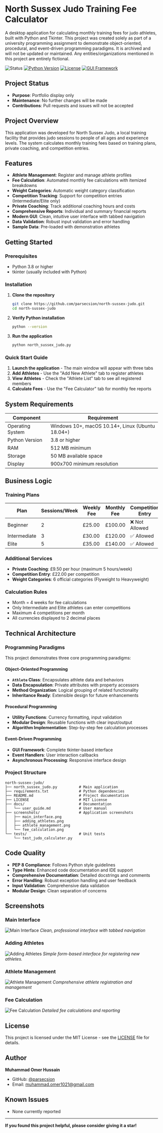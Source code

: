 # North Sussex Judo Training Fee Calculator

A desktop application for calculating monthly training fees for judo athletes, built with Python and Tkinter.
This project was created solely as part of a university programming assignment to demonstrate object-oriented, procedural, and event-driven programming paradigms.
It is archived and will not be updated or maintained. Any entities/organizations mentioned in this project are entirely fictional.

![Status](https://img.shields.io/badge/status-archived-lightgrey)
[![Python Version](https://img.shields.io/badge/python-3.8%2B-blue.svg)](https://python.org)
[![License](https://img.shields.io/badge/license-MIT-green.svg)](LICENSE)
[![GUI Framework](https://img.shields.io/badge/GUI-Tkinter-orange.svg)](https://docs.python.org/3/library/tkinter.html)

## Project Status

- **Purpose**: Portfolio display only
- **Maintenance**: No further changes will be made
- **Contributions**: Pull requests and issues will not be accepted

## Project Overview

This application was developed for North Sussex Judo, a local training facility that provides judo sessions to people of all ages and experience levels. The system calculates monthly training fees based on training plans, private coaching, and competition entries.

## Features

- **Athlete Management**: Register and manage athlete profiles
- **Fee Calculation**: Automated monthly fee calculations with itemized breakdowns
- **Weight Categories**: Automatic weight category classification
- **Competition Tracking**: Support for competition entries (Intermediate/Elite only)
- **Private Coaching**: Track additional coaching hours and costs
- **Comprehensive Reports**: Individual and summary financial reports
- **Modern GUI**: Clean, intuitive user interface with tabbed navigation
- **Data Validation**: Robust input validation and error handling
- **Sample Data**: Pre-loaded with demonstration athletes

## Getting Started

### Prerequisites

- Python 3.8 or higher
- tkinter (usually included with Python)

### Installation

1. **Clone the repository**
   ```bash
   git clone https://github.com/parsecsion/north-sussex-judo.git
   cd north-sussex-judo
   ```

2. **Verify Python installation**
   ```bash
   python --version
   ```

3. **Run the application**
   ```bash
   python north_sussex_judo.py
   ```

### Quick Start Guide

1. **Launch the application** - The main window will appear with three tabs
2. **Add Athletes** - Use the "Add New Athlete" tab to register athletes
3. **View Athletes** - Check the "Athlete List" tab to see all registered members
4. **Calculate Fees** - Use the "Fee Calculator" tab for monthly fee reports

## System Requirements

| Component | Requirement |
|-----------|-------------|
| Operating System | Windows 10+, macOS 10.14+, Linux (Ubuntu 18.04+) |
| Python Version | 3.8 or higher |
| RAM | 512 MB minimum |
| Storage | 50 MB available space |
| Display | 900x700 minimum resolution |

## Business Logic

### Training Plans

| Plan | Sessions/Week | Weekly Fee | Monthly Fee | Competition Entry |
|------|---------------|------------|-------------|-------------------|
| Beginner | 2 | £25.00 | £100.00 | ❌ Not Allowed |
| Intermediate | 3 | £30.00 | £120.00 | ✅ Allowed |
| Elite | 5 | £35.00 | £140.00 | ✅ Allowed |

### Additional Services

- **Private Coaching**: £9.50 per hour (maximum 5 hours/week)
- **Competition Entry**: £22.00 per competition
- **Weight Categories**: 6 official categories (Flyweight to Heavyweight)

### Calculation Rules

- Month = 4 weeks for fee calculations
- Only Intermediate and Elite athletes can enter competitions
- Maximum 4 competitions per month
- All currencies displayed to 2 decimal places

## Technical Architecture

### Programming Paradigms

This project demonstrates three core programming paradigms:

#### Object-Oriented Programming
- **`Athlete` Class**: Encapsulates athlete data and behaviors
- **Data Encapsulation**: Private attributes with property accessors
- **Method Organization**: Logical grouping of related functionality
- **Inheritance Ready**: Extensible design for future enhancements

#### Procedural Programming
- **Utility Functions**: Currency formatting, input validation
- **Modular Design**: Reusable functions with clear input/output
- **Algorithm Implementation**: Step-by-step fee calculation processes

#### Event-Driven Programming
- **GUI Framework**: Complete tkinter-based interface
- **Event Handlers**: User interaction callbacks
- **Asynchronous Processing**: Responsive interface design

### Project Structure

```
north-sussex-judo/
├── north_sussex_judo.py          # Main application
├── requirements.txt              # Python dependencies
├── README.md                     # Project documentation
├── LICENSE                       # MIT License
├── docs/                         # Documentation
│   └── user_guide.md             # User manual
├── screenshots/                  # Application screenshots
│   ├── main_interface.png
│   ├── adding_athletes.png
│   ├── athlete_management.png
│   └── fee_calculation.png
└── tests/                        # Unit tests
    └── test_judo_calculater.py
```

## Code Quality

- **PEP 8 Compliance**: Follows Python style guidelines
- **Type Hints**: Enhanced code documentation and IDE support
- **Comprehensive Documentation**: Detailed docstrings and comments
- **Error Handling**: Robust exception handling and user feedback
- **Input Validation**: Comprehensive data validation
- **Modular Design**: Clean separation of concerns

## Screenshots

### Main Interface
![Main Interface](screenshots/main_interface.png)
*Clean, professional interface with tabbed navigation*

### Adding Athletes
![Adding Athletes](screenshots/adding_athletes.png)
*Simple form-based interface for registering new athletes.*

### Athlete Management
![Athlete Management](screenshots/athlete_management.png)
*Comprehensive athlete registration and management*

### Fee Calculation
![Fee Calculation](screenshots/fee_calculation.png)
*Detailed fee calculations and reporting*

## License

This project is licensed under the MIT License - see the [LICENSE](LICENSE) file for details.

## Author

**Muhammad Omer Hussain**
- GitHub: [@parsecsion](https://github.com/parsecsion)
- Email: muhammad.omer1021@gmail.com

## Known Issues

- None currently reported

---

**If you found this project helpful, please consider giving it a star!**
